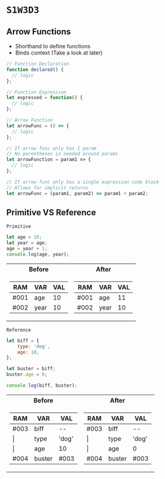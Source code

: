 # `S1W3D3`

## Arrow Functions

- Shorthand to define functions
- Binds context (Take a look at later)

```js
// Function Declaration
function declared() {
  // logic
};

// Function Expression
let expressed = function() {
  // logic
};

// Arrow Function
let arrowFunc = () => {
  // logic
};

// If arrow func only has 1 param
// No parentheses is needed around params
let arrowFunction = param1 => {
  // logic
};

// If arrow func only has a single expression code block
// Allows for implicit returns
let arrowFunc = (param1, param2) => param1 + param2;
```

## Primitive VS Reference

`Primitive`

  ```js
  let age = 10;
  let year = age;
  age = year + 1;
  console.log(age, year);
  ```

<table>
<tr><th>Before</th><th>After</th></tr>
<tr><td>

|RAM|VAR|VAL|
|--|--|--|
|#001|age|10|
|#002|year|10|

</td><td>

|RAM|VAR|VAL|
|--|--|--|
|#001|age|11|
|#002|year|10|

</td></tr> </table>

`Reference`

  ```js
  let biff = {
      type: 'dog',
      age: 10,
  };

  let buster = biff;
  buster.age = 0;

  console.log(biff, buster);
  ```

  <table>
<tr><th>Before</th><th>After</th></tr>
<tr><td>

|RAM|VAR|VAL|
|--|--|--|
|#003|biff|--|
|\||type|'dog'|
|\||age|10
|#004|buster|#003|

</td><td>

|RAM|VAR|VAL|
|--|--|--|
|#003|biff|--|
|\||type|'dog'|
|\||age|0
|#004|buster|#003|

</td></tr> </table>
